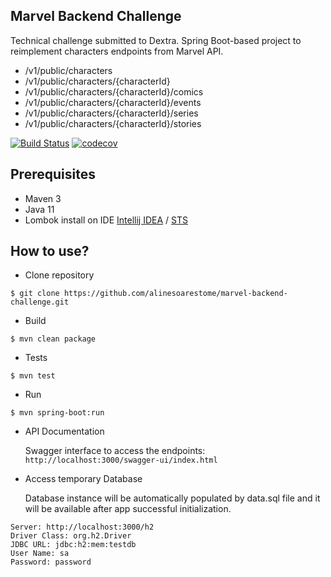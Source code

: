 ## Marvel Backend Challenge

Technical challenge submitted to Dextra.
Spring Boot-based project to reimplement characters endpoints from Marvel API.

  - /v1/public/characters
  - /v1/public/characters/{characterId}
  - /v1/public/characters/{characterId}/comics
  - /v1/public/characters/{characterId}/events
  - /v1/public/characters/{characterId}/series
  - /v1/public/characters/{characterId}/stories


[![Build Status](https://travis-ci.org/alinesoarestome/marvel-backend-challenge.svg?branch=develop)](https://travis-ci.org/alinesoarestome/marvel-backend-challenge) [![codecov](https://codecov.io/gh/alinesoarestome/marvel-backend-challenge/branch/develop/graph/badge.svg?token=XK3Df60hsS)](https://codecov.io/gh/alinesoarestome/marvel-backend-challenge)

## Prerequisites
  - Maven 3
  - Java 11
  - Lombok install on IDE [Intellij IDEA](https://projectlombok.org/setup/intellij) / [STS](https://projectlombok.org/setup/eclipse)
 
## How to use?

 - Clone repository
  ```
  $ git clone https://github.com/alinesoarestome/marvel-backend-challenge.git
  ```
  - Build
  ```
  $ mvn clean package
  ```
  - Tests
  ```
  $ mvn test
  ```
  - Run
  ```
  $ mvn spring-boot:run
  ```
  - API Documentation
  
    Swagger interface to access the endpoints: ```http://localhost:3000/swagger-ui/index.html```
    
  - Access temporary Database 
  
    Database instance will be automatically populated by data.sql file and it will be available after app successful initialization.
  
  ```
  Server: http://localhost:3000/h2
  Driver Class: org.h2.Driver
  JDBC URL: jdbc:h2:mem:testdb
  User Name: sa
  Password: password
  ```
  
